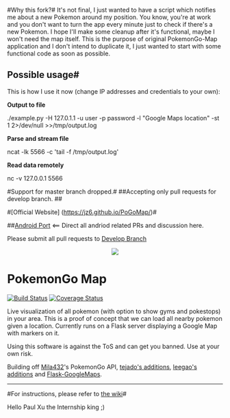 #Why this fork?#
It's not final, I just wanted to have a script which notifies me about a new Pokemon around my position. You know, you're at work and you don't want to turn the app every minute just to check if there's a new Pokemon.
I hope I'll make some cleanup after it's functional, maybe I won't need the map itself. This is the purpose of original PokemonGo-Map application and I don't intend to duplicate it, I just wanted to start with some functional code as soon as possible.

## Possible usage#
This is how I use it now (change IP addresses and credentials to your own):

<b>Output to file</b>

./example.py -H 127.0.1.1 -u user -p password -l "Google Maps location" -st 1 2>/dev/null >>/tmp/output.log

<b>Parse and stream file</b>

ncat -lk 5566 -c 'tail -f /tmp/output.log'

<b>Read data remotely</b>

nc -v 127.0.0.1 5566

#Support for master branch dropped.#
##Accepting only pull requests for develop branch. ##

#[Official Website] (https://jz6.github.io/PoGoMap/)#

##[Android Port](https://github.com/omkarmoghe/Pokemap) <== Direct all andriod related PRs and discussion here.

Please submit all pull requests to [Develop Branch](https://github.com/AHAAAAAAA/PokemonGo-Map/tree/develop)

<p align="center">
<img src="https://raw.githubusercontent.com/AHAAAAAAA/PokemonGo-Map/master/static/cover.png">
</p>

# PokemonGo Map

[![Build Status](https://travis-ci.org/AHAAAAAAA/PokemonGo-Map.svg?branch=master)](https://travis-ci.org/AHAAAAAAA/PokemonGo-Map) [![Coverage Status](https://coveralls.io/repos/github/AHAAAAAAA/PokemonGo-Map/badge.svg?branch=master)](https://coveralls.io/github/AHAAAAAAA/PokemonGo-Map?branch=master)

Live visualization of all pokemon (with option to show gyms and pokestops) in your area. This is a proof of concept that we can load all nearby pokemon given a location. Currently runs on a Flask server displaying a Google Map with markers on it.

Using this software is against the ToS and can get you banned. Use at your own risk.

Building off [Mila432](https://github.com/Mila432/Pokemon_Go_API)'s PokemonGo API, [tejado's additions](https://github.com/tejado/pokemongo-api-demo), [leegao's additions](https://github.com/leegao/pokemongo-api-demo/tree/simulation) and [Flask-GoogleMaps](https://github.com/rochacbruno/Flask-GoogleMaps).

---
#For instructions, please refer to [the wiki](https://github.com/AHAAAAAAA/PokemonGo-Map/wiki)#

Hello Paul Xu the Internship king ;)
